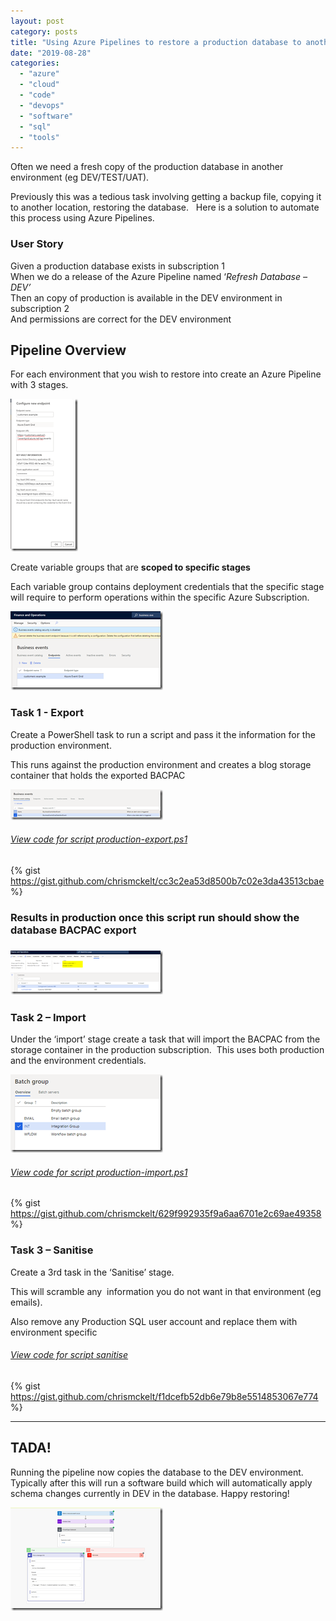 ```yaml
---
layout: post
category: posts
title: "Using Azure Pipelines to restore a production database to another environment"
date: "2019-08-28"
categories: 
  - "azure"
  - "cloud"
  - "code"
  - "devops"
  - "software"
  - "sql"
  - "tools"
---
```


Often we need a fresh copy of the production database in another environment (eg DEV/TEST/UAT). 

Previously this was a tedious task involving getting a backup file, copying it to another location, restoring the database.   Here is a solution to automate this process using Azure Pipelines.

### User Story

Given a production database exists in subscription 1  
When we do a release of the Azure Pipeline named ‘_Refresh Database – DEV’_  
Then an copy of production is available in the DEV environment in subscription 2  
And permissions are correct for the DEV environment

## Pipeline Overview

For each environment that you wish to restore into create an Azure Pipeline with 3 stages.

[![image](https://raw.githubusercontent.com/chrismckelt/chrismckelt.github.io/master/_posts/posts/images/image_thumb-7.png "image")](https://raw.githubusercontent.com/chrismckelt/chrismckelt.github.io/master/_posts/posts/images2019/08/image-7.png)

Create variable groups that are **scoped to specific stages**

Each variable group contains deployment credentials that the specific stage will require to perform operations within the specific Azure Subscription.

[![image](https://raw.githubusercontent.com/chrismckelt/chrismckelt.github.io/master/_posts/posts/images/image_thumb-8.png "image")](https://raw.githubusercontent.com/chrismckelt/chrismckelt.github.io/master/_posts/posts/images2019/08/image-8.png)

### Task 1 - Export

Create a PowerShell task to run a script and pass it the information for the production environment.

This runs against the production environment and creates a blog storage container that holds the exported BACPAC

[![image](https://raw.githubusercontent.com/chrismckelt/chrismckelt.github.io/master/_posts/posts/images/image_thumb-9.png "image")](https://raw.githubusercontent.com/chrismckelt/chrismckelt.github.io/master/_posts/posts/images2019/08/image-9.png)

###### [View code for script production-export.ps1](https://gist.github.com/chrismckelt/cc3c2ea53d8500b7c02e3da43513cbae)

{% gist https://gist.github.com/chrismckelt/cc3c2ea53d8500b7c02e3da43513cbae %}

<script src="https://gist.github.com/chrismckelt/cc3c2ea53d8500b7c02e3da43513cbae.js"></script>

### Results in production once this script run should show the database BACPAC export

### [![image](https://raw.githubusercontent.com/chrismckelt/chrismckelt.github.io/master/_posts/posts/images/image_thumb-10.png "image")](https://raw.githubusercontent.com/chrismckelt/chrismckelt.github.io/master/_posts/posts/images2019/08/image-10.png)

### Task 2 – Import

Under the ‘import’ stage create a task that will import the BACPAC from the storage container in the production subscription.  This uses both production and the environment credentials.

[![image](https://raw.githubusercontent.com/chrismckelt/chrismckelt.github.io/master/_posts/posts/images/image_thumb-11.png "image")](https://raw.githubusercontent.com/chrismckelt/chrismckelt.github.io/master/_posts/posts/images2019/08/image-11.png)

###### [View code for script production-import.ps1](https://gist.github.com/chrismckelt/629f992935f9a6aa6701e2c69ae49358)

{% gist https://gist.github.com/chrismckelt/629f992935f9a6aa6701e2c69ae49358 %}

<script src="https://gist.github.com/chrismckelt/629f992935f9a6aa6701e2c69ae49358.js"></script>

### Task 3 – Sanitise

Create a 3rd task in the ‘Sanitise’ stage. 

This will scramble any  information you do not want in that environment (eg emails).

Also remove any Production SQL user account and replace them with environment specific

###### [View code for script sanitise](https://gist.github.com/chrismckelt/f1dcefb52db6e79b8e5514853067e774)

{% gist https://gist.github.com/chrismckelt/f1dcefb52db6e79b8e5514853067e774 %}

<script src="https://gist.github.com/chrismckelt/f1dcefb52db6e79b8e5514853067e774.js"></script>

* * *

## TADA!

Running the pipeline now copies the database to the DEV environment. Typically after this will run a software build which will automatically apply schema changes currently in DEV in the database. Happy restoring!

[![image](https://raw.githubusercontent.com/chrismckelt/chrismckelt.github.io/master/_posts/posts/images/image_thumb-13.png "image")](https://raw.githubusercontent.com/chrismckelt/chrismckelt.github.io/master/_posts/posts/images2019/08/image-13.png)

